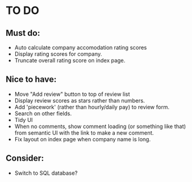 # TO DO

## Must do:
+ Auto calculate company accomodation rating scores
+ Display rating scores for company.
+ Truncate overall rating score on index page.

## Nice to have:
+ Move "Add review" button to top of review list
+ Display review scores as stars rather than numbers.
+ Add 'piecework' (rather than hourly/daily pay) to review form.
+ Search on other fields.
+ Tidy UI
+ When no comments, show comment loading (or something like that) from semantic UI with the link to make a new comment. 
+ Fix layout on index page when company name is long.

## Consider:
+ Switch to SQL database?
